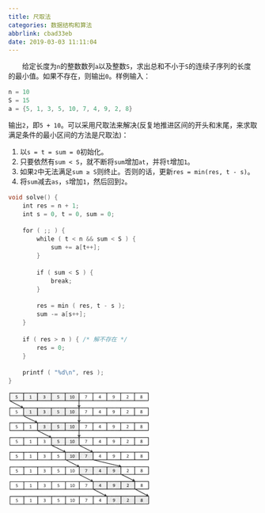 ```yaml
---
title: 尺取法
categories: 数据结构和算法
abbrlink: cbad33eb
date: 2019-03-03 11:11:04
---
```

&emsp;&emsp;给定长度为`n`的整数数列`a`以及整数`S`，求出总和不小于`S`的连续子序列的长度的最小值。如果不存在，则输出`0`。样例输入：

``` cpp
n = 10
S = 15
a = {5, 1, 3, 5, 10, 7, 4, 9, 2, 8}
```

输出`2`，即`5 + 10`。可以采用尺取法来解决(反复地推进区间的开头和末尾，来求取满足条件的最小区间的方法是尺取法)：

1. 以`s = t = sum = 0`初始化。
2. 只要依然有`sum < S`，就不断将`sum`增加`at`，并将`t`增加`1`。
3. 如果`2`中无法满足`sum ≥ S`则终止。否则的话，更新`res = min(res, t - s)`。
4. 将`sum`减去`as`，`s`增加`1`，然后回到`2`。

``` cpp
void solve() {
    int res = n + 1;
    int s = 0, t = 0, sum = 0;
​
    for ( ;; ) {
        while ( t < n && sum < S ) {
            sum += a[t++];
        }
​
        if ( sum < S ) {
            break;
        }
​
        res = min ( res, t - s );
        sum -= a[s++];
    }
​
    if ( res > n ) { /* 解不存在 */
        res = 0;
    }
​
    printf ( "%d\n", res );
}
```

<img src="./尺取法/1.jpg" height="229" width="286">